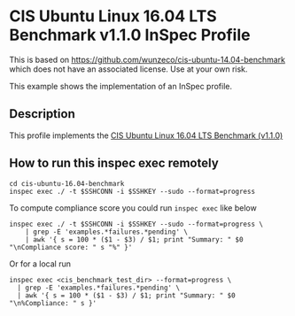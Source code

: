 # CIS Ubuntu Linux 16.04 LTS Benchmark v1.1.0 InSpec Profile

This is based on https://github.com/wunzeco/cis-ubuntu-14.04-benchmark which does not have an associated license. Use at your own risk.

This example shows the implementation of an InSpec profile.
## Description

This profile implements the [CIS Ubuntu Linux 16.04 LTS Benchmark (v1.1.0)](https://www.cisecurity.org/benchmark/ubuntu_linux/)

## How to run this inspec exec remotely

```
cd cis-ubuntu-16.04-benchmark
inspec exec ./ -t $SSHCONN -i $SSHKEY --sudo --format=progress

```

To compute compliance score you could run `inspec exec` like below

```
inspec exec ./ -t $SSHCONN -i $SSHKEY --sudo --format=progress \
    | grep -E 'examples.*failures.*pending' \
    | awk '{ s = 100 * ($1 - $3) / $1; print "Summary: " $0 "\nCompliance score: " s "%" }'
```

Or for a local run

```
inspec exec <cis_benchmark_test_dir> --format=progress \
  | grep -E 'examples.*failures.*pending' \
  | awk '{ s = 100 * ($1 - $3) / $1; print "Summary: " $0 "\n%Compliance: " s }'
```

